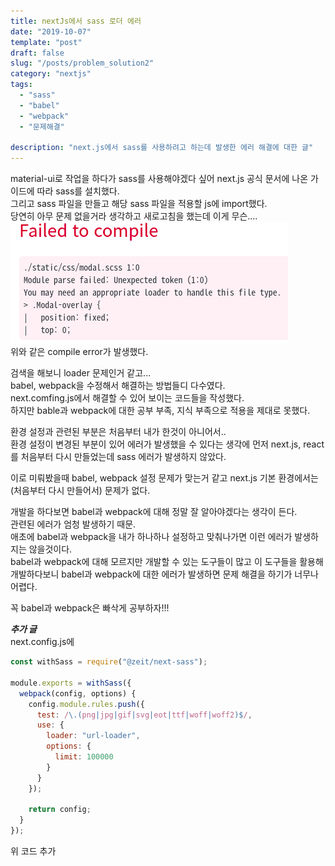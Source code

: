 ```yaml
---
title: nextJs에서 sass 로더 에러
date: "2019-10-07"
template: "post"
draft: false
slug: "/posts/problem_solution2"
category: "nextjs"
tags:
  - "sass"
  - "babel"
  - "webpack"
  - "문제해결"

description: "next.js에서 sass를 사용하려고 하는데 발생한 에러 해결에 대한 글"
---
```


material-ui로 작업을 하다가 sass를 사용해야겠다 싶어 next.js 공식 문서에 나온 가이드에 따라 sass를 설치했다.  
그리고 sass 파일을 만들고 해당 sass 파일을 적용할 js에 import했다.  
당연히 아무 문제 없을거라 생각하고 새로고침을 했는데 이게 무슨....  
![error_img](/media/sass_error.png)  
위와 같은 compile error가 발생했다.

검색을 해보니 loader 문제인거 같고...  
babel, webpack을 수정해서 해결하는 방법들디 다수였다.  
next.comfing.js에서 해결할 수 있어 보이는 코드들을 작성했다.  
하지만 bable과 webpack에 대한 공부 부족, 지식 부족으로 적용을 제대로 못했다.

환경 설정과 관련된 부분은 처음부터 내가 한것이 아니어서..  
환경 설정이 변경된 부분이 있어 에러가 발생했을 수 있다는 생각에 먼저 next.js, react를 처음부터 다시 만들었는데 sass 에러가 발생하지 않았다.

이로 미뤄봤을때 babel, webpack 설정 문제가 맞는거 같고 next.js 기본 환경에서는(처음부터 다시 만들어서) 문제가 없다.

개발을 하다보면 babel과 webpack에 대해 정말 잘 알아야겠다는 생각이 든다.  
관련된 에러가 엄청 발생하기 때문.  
애초에 babel과 webpack을 내가 하나하나 설정하고 맞춰나가면 이런 에러가 발생하지는 않을것이다.  
babel과 webpack에 대해 모르지만 개발할 수 있는 도구들이 많고 이 도구들을 활용해 개발하다보니 babel과 webpack에 대한 에러가 발생하면 문제 해결을 하기가 너무나 어렵다.

꼭 babel과 webpack은 빠삭게 공부하자!!!

**_추가 글_**  
next.config.js에

```js
const withSass = require("@zeit/next-sass");

module.exports = withSass({
  webpack(config, options) {
    config.module.rules.push({
      test: /\.(png|jpg|gif|svg|eot|ttf|woff|woff2)$/,
      use: {
        loader: "url-loader",
        options: {
          limit: 100000
        }
      }
    });

    return config;
  }
});
```

위 코드 추가
